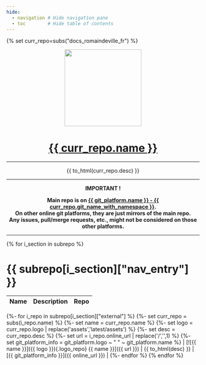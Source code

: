 ```yaml
---
hide:
  - navigation # Hide navigation pane
  - toc        # Hide table of contents
---
```


{% set curr_repo=subs("docs_romaindeville_fr") %}

<!-- BEGIN MKDOCS TEMPLATE -->
<!--
WARNING, DO NOT UPDATE CONTENT BETWEEN MKDOCS TEMPLATE TAG !
Modified content will be overwritten when updating
-->

<div align="center">

  <!-- Project Title -->
  <a href="{{ git_platform.url }}{{ curr_repo.repo_path_with_namespace }}">
    <img src="{{ curr_repo.logo }}" width="200px">
    <h1>{{ curr_repo.name }}</h1>
  </a>

<hr>

{{ to_html(curr_repo.desc) }}

<hr>

  <b>
IMPORTANT !<br>

Main repo is on
<a href="{{ git_platform.url }}{{ curr_repo.git_slug_with_namespace }}">
  {{ git_platform.name }} - {{ curr_repo.git_name_with_namespace }}</a>.<br>
On other online git platforms, they are just mirrors of the main repo.<br>
Any issues, pull/merge requests, etc., might not be considered on those other
platforms.
  </b>

</div>

--------------------------------------------------------------------------------

<!-- END MKDOCS TEMPLATE -->

{% for i_section in subrepo %}
# {{ subrepo[i_section]["nav_entry"] }}

| Name | Description | Repo |
|-----| ----| ----|
{%- for i_repo in subrepo[i_section]["external"] %}
{%-  set curr_repo = subs(i_repo.name) %}
{%-  set name = curr_repo.name %}
{%-  set logo = curr_repo.logo | replace('assets','latest/assets') %}
{%-  set desc = curr_repo.desc %}
{%-  set url = i_repo.online_url | replace('/','',1) %}
{%-  set git_platform_info = git_platform.logo ~ " " ~ git_platform.name  %}
| [![{{ name }}]({{ logo }}){.logo_repo} {{ name }}]({{ url }}) | {{ to_html(desc) }} | [{{ git_platform_info }}]({{ online_url }}) |
{%- endfor %}
{% endfor %}


